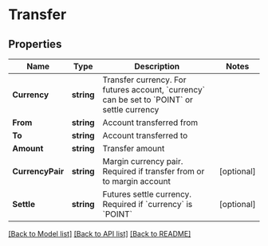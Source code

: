# Transfer

## Properties

Name | Type | Description | Notes
------------ | ------------- | ------------- | -------------
**Currency** | **string** | Transfer currency. For futures account, &#x60;currency&#x60; can be set to &#x60;POINT&#x60; or settle currency | 
**From** | **string** | Account transferred from | 
**To** | **string** | Account transferred to | 
**Amount** | **string** | Transfer amount | 
**CurrencyPair** | **string** | Margin currency pair. Required if transfer from or to margin account | [optional] 
**Settle** | **string** | Futures settle currency. Required if &#x60;currency&#x60; is &#x60;POINT&#x60; | [optional] 

[[Back to Model list]](../README.md#documentation-for-models) [[Back to API list]](../README.md#documentation-for-api-endpoints) [[Back to README]](../README.md)


